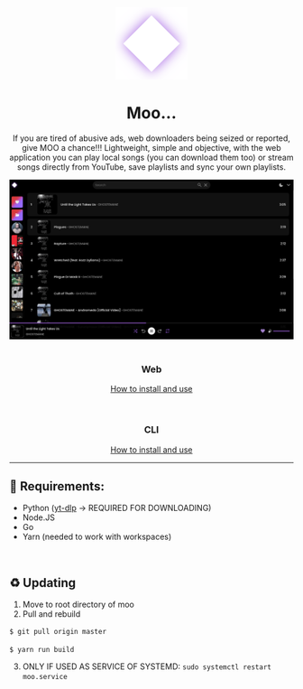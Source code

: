 <div align="center">
  <img src="./icon.png" width="128" />
  
  <h1>Moo...</h1>
</div>

<p align="center">
If you are tired of abusive ads, web downloaders being seized or reported, give MOO a chance!!! Lightweight, simple and objective, with the web application you can play local songs (you can download them too) or stream songs directly from YouTube, save playlists and sync your own playlists.
</p>

<div align="center">
    <img src="./web/assets/showcase.png" width="800" />
</div>

<br />

<div align="center">
  <h3>Web</h3>

  <a href="https://github.com/imf4ll/moo/tree/master/web">How to install and use</a>
</div>

<br />

<div align="center">
  <h3>CLI</h3>
  
  <a href="https://github.com/imf4ll/moo/tree/master/cli">How to install and use</a>
</div>

<hr />

## 📜 Requirements:
- Python (<a href="https://github.com/yt-dlp/yt-dlp">yt-dlp</a> -> REQUIRED FOR DOWNLOADING) 
- Node.JS
- Go
- Yarn (needed to work with workspaces)

<br />

<a id="updating"></a>
## ♻️ Updating

1. Move to root directory of moo
2. Pull and rebuild
```
$ git pull origin master

$ yarn run build
```

3. ONLY IF USED AS SERVICE OF SYSTEMD: `sudo systemctl restart moo.service`
